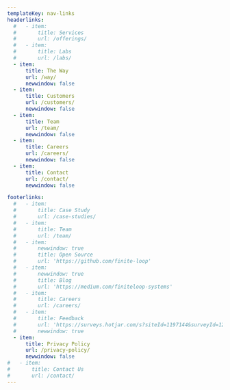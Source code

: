 ```yaml
---
templateKey: nav-links
headerlinks:
  #   - item:
  #       title: Services
  #       url: /offerings/
  #   - item:
  #       title: Labs
  #       url: /labs/
  - item:
      title: The Way
      url: /way/
      newwindow: false
  - item:
      title: Customers
      url: /customers/
      newwindow: false
  - item:
      title: Team
      url: /team/
      newwindow: false
  - item:
      title: Careers
      url: /careers/
      newwindow: false
  - item:
      title: Contact
      url: /contact/
      newwindow: false

footerlinks:
  #   - item:
  #       title: Case Study
  #       url: /case-studies/
  #   - item:
  #       title: Team
  #       url: /team/
  #   - item:
  #       newwindow: true
  #       title: Open Source
  #       url: 'https://github.com/finite-loop'
  #   - item:
  #       newwindow: true
  #       title: Blog
  #       url: 'https://medium.com/finiteloop-systems'
  #   - item:
  #       title: Careers
  #       url: /careers/
  #   - item:
  #       title: Feedback
  #       url: 'https://surveys.hotjar.com/s?siteId=1197144&surveyId=128280'
  #       newwindow: true
  - item:
      title: Privacy Policy
      url: /privacy-policy/
      newwindow: false
#   - item:
#       title: Contact Us
#       url: /contact/
---
```

